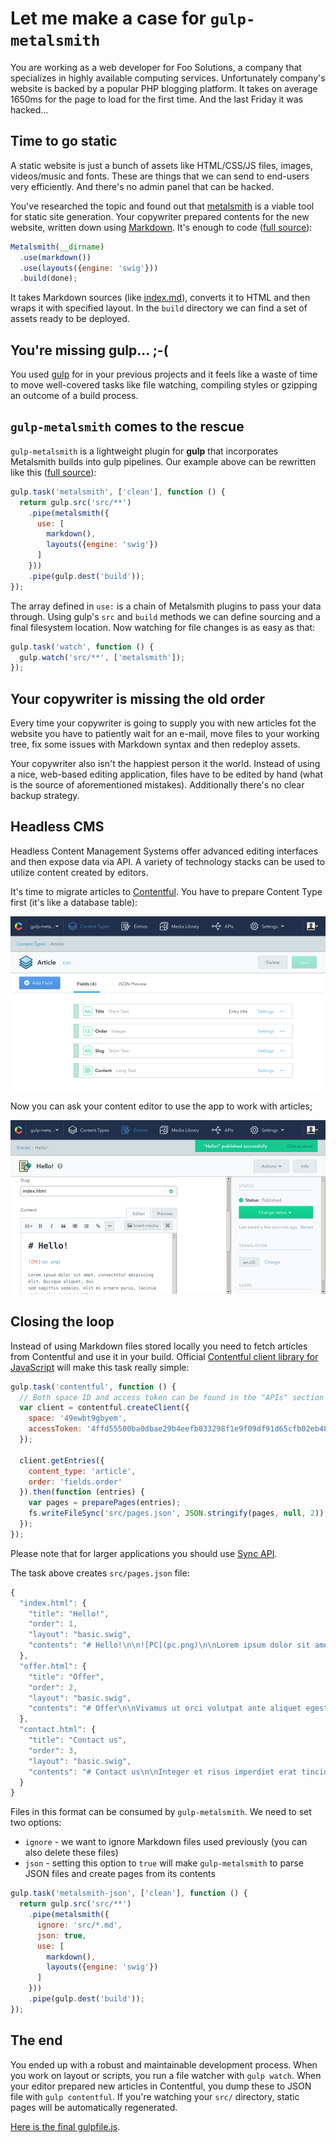 # Let me make a case for `gulp-metalsmith`

You are working as a web developer for Foo Solutions, a company that specializes
in highly available computing services. Unfortunately company's website is
backed by a popular PHP blogging platform. It takes on average 1650ms for the
page to load for the first time. And the last Friday it was hacked...


## Time to go static

A static website is just a bunch of assets like HTML/CSS/JS files, images,
videos/music and fonts. These are things that we can send to end-users very
efficiently. And there's no admin panel that can be hacked.

You've researched the topic and found out that [metalsmith][1] is a viable tool
for static site generation. Your copywriter prepared contents for the new
website, written down using [Markdown][2]. It's enough to code ([full
source][3]):

```js
Metalsmith(__dirname)
  .use(markdown())
  .use(layouts({engine: 'swig'}))
  .build(done);
```

It takes Markdown sources (like [index.md][4]), converts it to HTML and then
wraps it with specified layout. In the `build` directory we can find a set of
assets ready to be deployed.


## You're missing gulp... ;-(

You used [gulp][5] for in your previous projects and it feels like a waste of
time to move well-covered tasks like file watching, compiling styles or gzipping
an outcome of a build process.


## `gulp-metalsmith` comes to the rescue

`gulp-metalsmith` is a lightweight plugin for **gulp** that incorporates
Metalsmith builds into gulp pipelines. Our example above can be rewritten like
this ([full source][6]):

```js
gulp.task('metalsmith', ['clean'], function () {
  return gulp.src('src/**')
    .pipe(metalsmith({
      use: [
        markdown(),
        layouts({engine: 'swig'})
      ]
    }))
    .pipe(gulp.dest('build'));
});
```

The array defined in `use:` is a chain of Metalsmith plugins to pass your data
through. Using gulp's `src` and `build` methods we can define sourcing and a
final filesystem location. Now watching for file changes is as easy as that:

```js
gulp.task('watch', function () {
  gulp.watch('src/**', ['metalsmith']);
});
```


## Your copywriter is missing the old order

Every time your copywriter is going to supply you with new articles fot the 
website you have to patiently wait for an e-mail, move files to your working
tree, fix some issues with Markdown syntax and then redeploy assets.

Your copywriter also isn't the happiest person it the world. Instead of using
a nice, web-based editing application, files have to be edited by hand (what is
the source of aforementioned mistakes). Additionally there's no clear backup
strategy.


## Headless CMS

Headless Content Management Systems offer advanced editing interfaces and then
expose data via API. A variety of technology stacks can be used to utilize
content created by editors.

It's time to migrate articles to [Contentful][7]. You have to prepare Content
Type first (it's like a database table):

![Content Type](./content_type.png)

Now you can ask your content editor to use the app to work with articles;

![Entry editor](./entry_editor.png)


## Closing the loop

Instead of using Markdown files stored locally you need to fetch articles from
Contentful and use it in your build. Official [Contentful client library for
JavaScript][8] will make this task really simple:

```js
gulp.task('contentful', function () {
  // Both space ID and access token can be found in the "APIs" section
  var client = contentful.createClient({
    space: '49ewbt9gbyem',
    accessToken: '4ffd55500ba0dbae29b4eefb033298f1e9f09df91d65cfb02eb480f5b33775c3'
  });

  client.getEntries({
    content_type: 'article',
    order: 'fields.order'
  }).then(function (entries) {
    var pages = preparePages(entries);
    fs.writeFileSync('src/pages.json', JSON.stringify(pages, null, 2));
  });
});
```

Please note that for larger applications you should use [Sync API][9].

The task above creates `src/pages.json` file:

```js
{
  "index.html": {
    "title": "Hello!",
    "order": 1,
    "layout": "basic.swig",
    "contents": "# Hello!\n\n![PC](pc.png)\n\nLorem ipsum dolor sit amet, consectetur adipiscing elit. Quisque aliquet, dui\nsed sagittis sodales, elit mi ornare purus, lacinia varius nisi augue in metus.\n \n## Why Foo Solutions?\n\nAliquam erat volutpat. Suspendisse sagittis, justo at dictum laoreet, sapien\narcu semper eros, sit amet consectetur sem felis quis velit. Sed at lectus ut\naugue faucibus pellentesque non quis sem. \n"
  },
  "offer.html": {
    "title": "Offer",
    "order": 2,
    "layout": "basic.swig",
    "contents": "# Offer\n\nVivamus ut orci volutpat ante aliquet egestas at sit amet odio. Donec eget\negestas arcu. Integer in mi quis lectus porta sagittis.\n\n## What else?\n\nDonec fringilla libero non massa ornare, sed rutrum nunc iaculis. Aliquam\ntempor ullamcorper ex, eu faucibus lacus malesuada non.\n"
  },
  "contact.html": {
    "title": "Contact us",
    "order": 3,
    "layout": "basic.swig",
    "contents": "# Contact us\n\nInteger et risus imperdiet erat tincidunt hendrerit eu lacinia dui. Donec\nbibendum at eros non vestibulum. Cras cursus pellentesque massa, a volutpat\nfelis pharetra ut.\n\n## 24/7 helpline\n\nSuspendisse mattis condimentum congue. Fusce gravida felis ut arcu tristique\neleifend. Pellentesque convallis vel enim in venenatis."
  }
}
```

Files in this format can be consumed by `gulp-metalsmith`. We need to set two
options:

- `ignore` - we want to ignore Markdown files used previously (you can also
  delete these files)
- `json` - setting this option to `true` will make `gulp-metalsmith` to parse
  JSON files and create pages from its contents

```js
gulp.task('metalsmith-json', ['clean'], function () {
  return gulp.src('src/**')
    .pipe(metalsmith({
      ignore: 'src/*.md',
      json: true,
      use: [
        markdown(),
        layouts({engine: 'swig'})
      ]
    }))
    .pipe(gulp.dest('build'));
});
```


## The end

You ended up with a robust and maintainable development process. When you work
on layout or scripts, you run a file watcher with `gulp watch`. When your editor
prepared new articles in Contentful, you dump these to JSON file with
`gulp contentful`. If you're watching your `src/` directory, static pages will
be automatically regenerated.

[Here is the final gulpfile.js][6].


[1]: https://github.com/metalsmith/metalsmith
[2]: https://github.com/adam-p/markdown-here/wiki/Markdown-Cheatsheet
[3]: ./metalsmith-build.js
[4]: ./src/index.md
[5]: http://gulpjs.com/
[6]: ./gulpfile.js
[7]: https://www.contentful.com/
[8]: https://github.com/contentful/contentful.js
[9]: https://www.contentful.com/developers/docs/concepts/sync/
